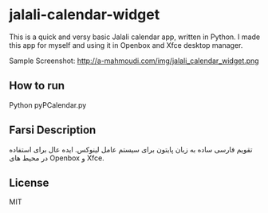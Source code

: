 jalali-calendar-widget
======================

This is a quick and versy basic Jalali calendar app, written in Python. I made this app for myself and using it in Openbox and Xfce desktop manager.

Sample Screenshot:
  http://a-mahmoudi.com/img/jalali_calendar_widget.png

## How to run

Python pyPCalendar.py

## Farsi Description
تقویم فارسی ساده به زبان پایتون برای سیستم عامل لینوکس. ایده عال برای استفاده در محیط های Openbox و Xfce.

## License

MIT
